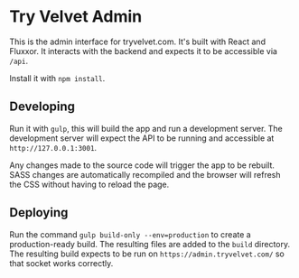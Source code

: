 # Try Velvet Admin

This is the admin interface for tryvelvet.com. It's built with React and Fluxxor. It interacts with the backend and expects it to be accessible via `/api`.

Install it with `npm install`.

## Developing

Run it with `gulp`, this will build the app and run a development server. The development server will expect the API to be running and accessible at `http://127.0.0.1:3001`.

Any changes made to the source code will trigger the app to be rebuilt. SASS changes are automatically recompiled and the browser will refresh the CSS without having to reload the page.

## Deploying

Run the command `gulp build-only --env=production` to create a production-ready build. The resulting files are added to the `build` directory. The resulting build expects to be run on `https://admin.tryvelvet.com/` so that socket works correctly.
